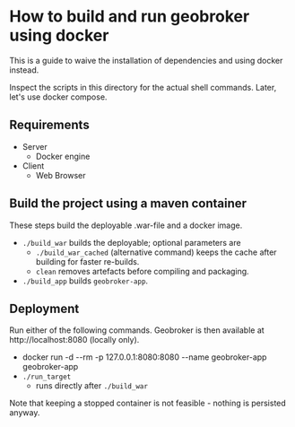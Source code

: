 # How to build and run geobroker using docker

This is a guide to waive the installation of dependencies and using docker instead.

Inspect the scripts in this directory for the actual shell commands. Later,
let's use docker compose.


## Requirements

* Server
  * Docker engine
* Client
  * Web Browser

## Build the project using a maven container

These steps build the deployable .war-file and a docker image.

* `./build_war` builds the deployable; optional parameters are
	* `./build_war_cached` (alternative command) keeps the cache after building for faster re-builds.
	* `clean` removes artefacts before compiling and packaging.
* `./build_app` builds `geobroker-app`.

## Deployment

Run either of the following commands. Geobroker is then available at http://localhost:8080 (locally only).

* docker run -d --rm -p 127.0.0.1:8080:8080 --name geobroker-app geobroker-app
* `./run_target`
	* runs directly after `./build_war`

Note that keeping a stopped container is not feasible - nothing is persisted anyway.
